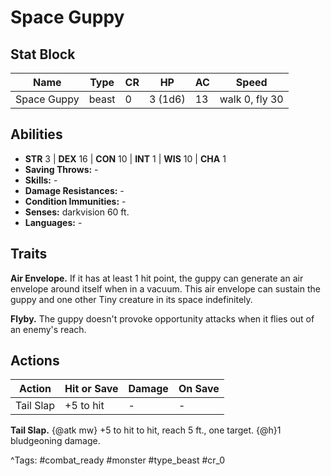 # Space Guppy

## Stat Block

| Name | Type | CR | HP | AC | Speed |
|------|------|----|----|----|-------|
| Space Guppy | beast | 0 | 3 (1d6) | 13 | walk 0, fly 30 |

## Abilities

- **STR** 3 | **DEX** 16 | **CON** 10 | **INT** 1 | **WIS** 10 | **CHA** 1
- **Saving Throws:** -  
- **Skills:** -  
- **Damage Resistances:** -  
- **Condition Immunities:** -  
- **Senses:** darkvision 60 ft.  
- **Languages:** -

## Traits

**Air Envelope.** If it has at least 1 hit point, the guppy can generate an air envelope around itself when in a vacuum. This air envelope can sustain the guppy and one other Tiny creature in its space indefinitely.

**Flyby.** The guppy doesn't provoke opportunity attacks when it flies out of an enemy's reach.


## Actions

| Action | Hit or Save | Damage | On Save |
|--------|--------------|--------|----------|
| Tail Slap | +5 to hit | - | - |

**Tail Slap.** {@atk mw} +5 to hit to hit, reach 5 ft., one target. {@h}1 bludgeoning damage.


^Tags: #combat_ready #monster #type_beast #cr_0